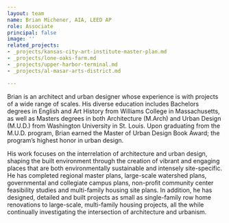 ```yaml
---
layout: team
name: Brian Michener, AIA, LEED AP
role: Associate
principal: false
image: ''
related_projects:
- _projects/kansas-city-art-institute-master-plan.md
- _projects/lone-oaks-farm.md
- _projects/upper-harbor-terminal.md
- _projects/al-masar-arts-district.md

---
```

Brian is an architect and urban designer whose experience is with projects of a wide range of scales. His diverse education includes Bachelors degrees in English and Art History from Williams College in Massachusetts, as well as Masters degrees in both Architecture (M.Arch) and Urban Design (M.U.D.) from Washington University in St. Louis. Upon graduating from the M.U.D. program, Brian earned the Master of Urban Design Book Award; the program’s highest honor in urban design.

His work focuses on the interrelation of architecture and urban design, shaping the built environment through the creation of vibrant and engaging places that are both environmentally sustainable and intensely site-specific. He has completed regional master plans, large-scale watershed plans, governmental and collegiate campus plans, non-profit community center feasibility studies and multi-family housing site plans. In addition, he has designed, detailed and built projects as small as single-family row home renovations to large-scale, multi-family housing projects, all the while continually investigating the intersection of architecture and urbanism.